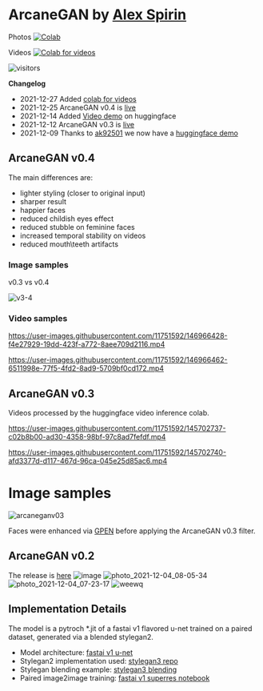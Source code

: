 # ArcaneGAN by [Alex Spirin](https://twitter.com/devdef)

Photos [![Colab](https://colab.research.google.com/assets/colab-badge.svg)](https://colab.research.google.com/drive/1r1hhciakk5wHaUn1eJk7TP58fV9mjy_W)

Videos [![Colab for videos](https://colab.research.google.com/assets/colab-badge.svg)](https://colab.research.google.com/drive/1ohKCiOwZrhM3pza4L93AHAfMkIkJ5YQF)

![visitors](https://visitor-badge.glitch.me/badge?page_id=sxela_arcanegan_repo)

**Changelog**
* 2021-12-27 Added [colab for videos](https://colab.research.google.com/drive/1ohKCiOwZrhM3pza4L93AHAfMkIkJ5YQF)
* 2021-12-25 ArcaneGAN v0.4 is [live](https://github.com/Sxela/ArcaneGAN/releases/tag/v0.4)
* 2021-12-14 Added [Video demo](https://huggingface.co/spaces/sxela/ArcaneGAN-video) on huggingface
* 2021-12-12 ArcaneGAN v0.3 is [live](https://github.com/Sxela/ArcaneGAN/releases/tag/v0.3)
* 2021-12-09 Thanks to [ak92501](https://twitter.com/ak92501) we now have a [huggingface demo](https://huggingface.co/spaces/akhaliq/ArcaneGAN)

## ArcaneGAN v0.4

The main differences are: 
- lighter styling (closer to original input)
- sharper result
- happier faces 
- reduced childish eyes effect
- reduced stubble on feminine faces 
- increased temporal stability on videos
- reduced mouth\teeth artifacts

### Image samples 
v0.3 vs v0.4

![v3-4](https://user-images.githubusercontent.com/11751592/146965930-f66dfd00-e55b-4b84-be83-aed925c08e3a.jpg)

### Video samples


https://user-images.githubusercontent.com/11751592/146966428-f4e27929-19dd-423f-a772-8aee709d2116.mp4



https://user-images.githubusercontent.com/11751592/146966462-6511998e-77f5-4fd2-8ad9-5709bf0cd172.mp4





## ArcaneGAN v0.3 

Videos processed by the huggingface video inference colab.


https://user-images.githubusercontent.com/11751592/145702737-c02b8b00-ad30-4358-98bf-97c8ad7fefdf.mp4



https://user-images.githubusercontent.com/11751592/145702740-afd3377d-d117-467d-96ca-045e25d85ac6.mp4


# Image samples

![arcaneganv03](https://user-images.githubusercontent.com/11751592/145726820-19c77a0e-f5cf-4da8-98c1-7c7d59fa3dfa.jpg)


Faces were enhanced via [GPEN](https://github.com/yangxy/GPEN) before applying the ArcaneGAN v0.3 filter.



## ArcaneGAN v0.2
The release is [here](https://github.com/Sxela/ArcaneGAN/releases/tag/v0.2)
![image](https://user-images.githubusercontent.com/11751592/144801598-3196be69-c462-4637-a267-f246a4460204.png)
![photo_2021-12-04_08-05-34](https://user-images.githubusercontent.com/11751592/144984175-0b063911-4654-499d-a98c-d2e12622dd31.jpg)
![photo_2021-12-04_07-23-17](https://user-images.githubusercontent.com/11751592/144984187-d1679d94-dcd4-43fc-9626-869380410a9b.jpg)
![weewq](https://user-images.githubusercontent.com/11751592/144984243-6387263b-0827-478a-ac1e-1ee93f9ddec6.jpg)

## Implementation Details 

The model is a pytroch *.jit of a fastai v1 flavored u-net trained on a paired dataset, generated via a blended stylegan2.

- Model architecture: [fastai v1 u-net](https://fastai1.fast.ai/vision.models.unet.html)
- Stylegan2 implementation used: [stylegan3 repo](https://github.com/NVlabs/stylegan3)
- Stylegan blending example: [stylegan3 blending](https://github.com/Sxela/stylegan3_blending)
- Paired image2image training: [fastai v1 superres notebook](https://github.com/fastai/course-v3/blob/master/nbs/dl1/lesson7-superres-gan.ipynb)


